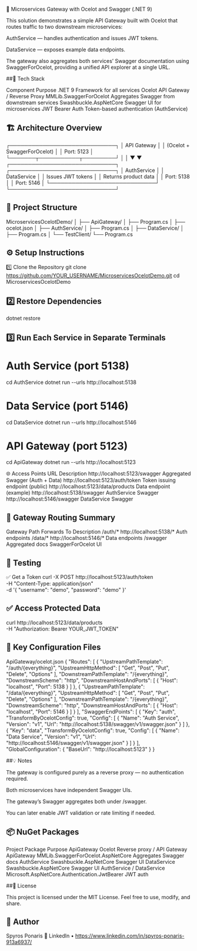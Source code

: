 🧭 Microservices Gateway with Ocelot and Swagger (.NET 9)

This solution demonstrates a simple API Gateway built with Ocelot that routes traffic to two downstream microservices:

AuthService — handles authentication and issues JWT tokens.

DataService — exposes example data endpoints.

The gateway also aggregates both services’ Swagger documentation using SwaggerForOcelot, providing a unified API explorer at a single URL.

##🚀 Tech Stack

Component	Purpose
.NET 9	Framework for all services
Ocelot	API Gateway / Reverse Proxy
MMLib.SwaggerForOcelot	Aggregates Swagger from downstream services
Swashbuckle.AspNetCore	Swagger UI for microservices
JWT Bearer Auth	Token-based authentication (AuthService)

## 🏗️ Architecture Overview
┌─────────────────────────────┐
│        API Gateway          │
│ (Ocelot + SwaggerForOcelot) │
│       Port: 5123            │
└───────┬───────────┬─────────┘
        │           │
        ▼           ▼
┌─────────────────────────────┐    ┌─────────────────────────────┐
│        AuthService          │    │         DataService          │
│  Issues JWT tokens          │    │  Returns product data        │
│  Port: 5138                 │    │  Port: 5146                 │
└─────────────────────────────┘    └─────────────────────────────┘

## 📂 Project Structure

MicroservicesOcelotDemo/
│
├── ApiGateway/
│   ├── Program.cs
│   ├── ocelot.json
│
├── AuthService/
│   ├── Program.cs
│
├── DataService/
│   ├── Program.cs
│
└── TestClient/
    └── Program.cs

## ⚙️ Setup Instructions
1️⃣ Clone the Repository
git clone https://github.com/YOUR_USERNAME/MicroservicesOcelotDemo.git
cd MicroservicesOcelotDemo

## 2️⃣ Restore Dependencies
dotnet restore

## 3️⃣ Run Each Service in Separate Terminals
# Auth Service (port 5138)
cd AuthService
dotnet run --urls http://localhost:5138

# Data Service (port 5146)
cd DataService
dotnet run --urls http://localhost:5146

# API Gateway (port 5123)
cd ApiGateway
dotnet run --urls http://localhost:5123

🌐 Access Points
URL	Description
http://localhost:5123/swagger
	Aggregated Swagger (Auth + Data)
http://localhost:5123/auth/token
	Token issuing endpoint (public)
http://localhost:5123/data/products
	Data endpoint (example)
http://localhost:5138/swagger
	AuthService Swagger
http://localhost:5146/swagger
	DataService Swagger
	
## 🧭 Gateway Routing Summary
Gateway Path	Forwards To	Description
/auth/*	http://localhost:5138/*	Auth endpoints
/data/*	http://localhost:5146/*	Data endpoints
/swagger	Aggregated docs	SwaggerForOcelot UI

## 🧪 Testing
✅ Get a Token
curl -X POST http://localhost:5123/auth/token \
  -H "Content-Type: application/json" \
  -d '{ "username": "demo", "password": "demo" }'

## ✅ Access Protected Data
curl http://localhost:5123/data/products \
  -H "Authorization: Bearer YOUR_JWT_TOKEN"

## 🧩 Key Configuration Files
ApiGateway/ocelot.json
{
  "Routes": [
    {
      "UpstreamPathTemplate": "/auth/{everything}",
      "UpstreamHttpMethod": [ "Get", "Post", "Put", "Delete", "Options" ],
      "DownstreamPathTemplate": "/{everything}",
      "DownstreamScheme": "http",
      "DownstreamHostAndPorts": [ { "Host": "localhost", "Port": 5138 } ]
    },
    {
      "UpstreamPathTemplate": "/data/{everything}",
      "UpstreamHttpMethod": [ "Get", "Post", "Put", "Delete", "Options" ],
      "DownstreamPathTemplate": "/{everything}",
      "DownstreamScheme": "http",
      "DownstreamHostAndPorts": [ { "Host": "localhost", "Port": 5146 } ]
    }
  ],
  "SwaggerEndPoints": [
    {
      "Key": "auth",
      "TransformByOcelotConfig": true,
      "Config": [
        { "Name": "Auth Service", "Version": "v1", "Url": "http://localhost:5138/swagger/v1/swagger.json" }
      ]
    },
    {
      "Key": "data",
      "TransformByOcelotConfig": true,
      "Config": [
        { "Name": "Data Service", "Version": "v1", "Url": "http://localhost:5146/swagger/v1/swagger.json" }
      ]
    }
  ],
  "GlobalConfiguration": { "BaseUrl": "http://localhost:5123" }
}

##💡 Notes

The gateway is configured purely as a reverse proxy — no authentication required.

Both microservices have independent Swagger UIs.

The gateway’s Swagger aggregates both under /swagger.

You can later enable JWT validation or rate limiting if needed.

## 📦 NuGet Packages

Project	Package	Purpose
ApiGateway	Ocelot	Reverse proxy / API Gateway
ApiGateway	MMLib.SwaggerForOcelot.AspNetCore	Aggregates Swagger docs
AuthService	Swashbuckle.AspNetCore	Swagger UI
DataService	Swashbuckle.AspNetCore	Swagger UI
AuthService / DataService	Microsoft.AspNetCore.Authentication.JwtBearer	JWT auth

##📜 License

This project is licensed under the MIT License.
Feel free to use, modify, and share.

## 👤 Author
Spyros Ponaris
💼 LinkedIn
 • https://www.linkedin.com/in/spyros-ponaris-913a6937/

